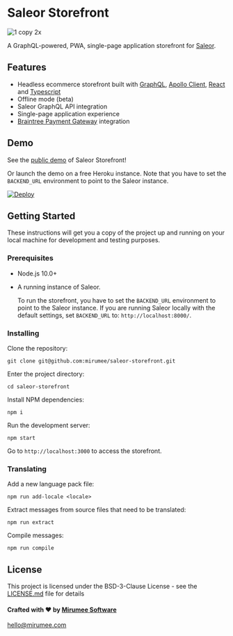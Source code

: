 # Saleor Storefront

![1 copy 2x](https://user-images.githubusercontent.com/5421321/47798207-30aeea00-dd28-11e8-9398-3d8426836a83.png)

A GraphQL-powered, PWA, single-page application storefront for [Saleor](https://github.com/mirumee/saleor/).

## Features

- Headless ecommerce storefront built with [GraphQL](https://graphql.org/), [Apollo Client](https://www.apollographql.com/client), [React](https://reactjs.org/) and [Typescript](https://www.typescriptlang.org/)
- Offline mode (beta)
- Saleor GraphQL API integration
- Single-page application experience
- [Braintree Payment Gateway](https://www.braintreepayments.com/) integration

## Demo

See the [public demo](http://pwa.getsaleor.com) of Saleor Storefront!

Or launch the demo on a free Heroku instance. Note that you have to set the `BACKEND_URL` environment to point to the Saleor instance.

[![Deploy](https://www.herokucdn.com/deploy/button.svg)](https://heroku.com/deploy)

## Getting Started

These instructions will get you a copy of the project up and running on your local machine for development and testing purposes.

### Prerequisites

- Node.js 10.0+
- A running instance of Saleor.

  To run the storefront, you have to set the `BACKEND_URL` environment to point to the Saleor instance. If you are running Saleor locally with the default settings, set `BACKEND_URL` to: `http://localhost:8000/`.

### Installing

Clone the repository:

```
git clone git@github.com:mirumee/saleor-storefront.git
```

Enter the project directory:

```
cd saleor-storefront
```

Install NPM dependencies:

```
npm i
```

Run the development server:

```
npm start
```

Go to `http://localhost:3000` to access the storefront.

### Translating

Add a new language pack file:

```
npm run add-locale <locale>
```

Extract messages from source files that need to be translated:

```
npm run extract
```

Compile messages:

```
npm run compile
```

## License

This project is licensed under the BSD-3-Clause License - see the [LICENSE.md](LICENSE.md) file for details

#### Crafted with ❤️ by [Mirumee Software](http://mirumee.com)

hello@mirumee.com
